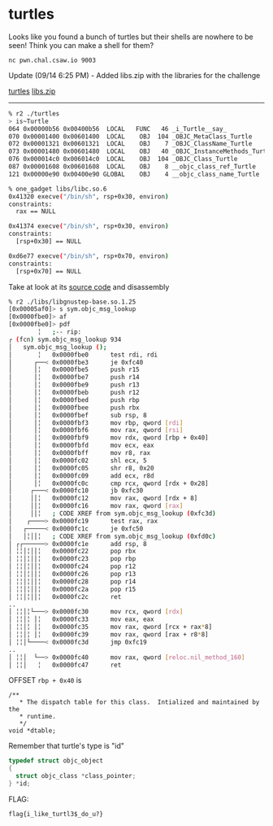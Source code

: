 # turtles

Looks like you found a bunch of turtles but their shells are nowhere to
be seen! Think you can make a shell for them?

    nc pwn.chal.csaw.io 9003

Update (09/14 6:25 PM) - Added libs.zip with the libraries for the
challenge

[turtles](https://ctf.csaw.io/files/b3adfcc8a5cd4a1bf9a413c6f46fb212/turtles)
[libs.zip](https://ctf.csaw.io/files/f8d7ea4fde01101de29de49d91434a5a/libs.zip)

---

```sh
% r2 ./turtles
> is~Turtle
064 0x00000b56 0x00400b56  LOCAL   FUNC   46 _i_Turtle__say_
070 0x00001400 0x00601400  LOCAL    OBJ  104 _OBJC_MetaClass_Turtle
072 0x00001321 0x00601321  LOCAL    OBJ    7 _OBJC_ClassName_Turtle
073 0x00001480 0x00601480  LOCAL    OBJ   40 _OBJC_InstanceMethods_Turtle
076 0x000014c0 0x006014c0  LOCAL    OBJ  104 _OBJC_Class_Turtle
087 0x00001608 0x00601608  LOCAL    OBJ    8 __objc_class_ref_Turtle
121 0x00000e90 0x00400e90 GLOBAL    OBJ    4 __objc_class_name_Turtle
```

```sh
% one_gadget libs/libc.so.6
0x41320 execve("/bin/sh", rsp+0x30, environ)
constraints:
  rax == NULL

0x41374 execve("/bin/sh", rsp+0x30, environ)
constraints:
  [rsp+0x30] == NULL

0xd6e77 execve("/bin/sh", rsp+0x70, environ)
constraints:
  [rsp+0x70] == NULL
```

Take at look at its [source code][objc_msg_lookup] and disassembly

[objc_msg_lookup]: https://github.com/gcc-mirror/gcc/blob/cf82a597b0d189857acb34a08725762c4f5afb50/libobjc/sendmsg.c#L442

```sh
% r2 ./libs/libgnustep-base.so.1.25
[0x00005af0]> s sym.objc_msg_lookup
[0x0000fbe0]> af
[0x0000fbe0]> pdf
        ╎   ;-- rip:
┌ (fcn) sym.objc_msg_lookup 934
│   sym.objc_msg_lookup ();
│       ╎   0x0000fbe0      test rdi, rdi
│      ┌──< 0x0000fbe3      je 0xfc40
│      │╎   0x0000fbe5      push r15
│      │╎   0x0000fbe7      push r14
│      │╎   0x0000fbe9      push r13
│      │╎   0x0000fbeb      push r12
│      │╎   0x0000fbed      push rbp
│      │╎   0x0000fbee      push rbx
│      │╎   0x0000fbef      sub rsp, 8
│      │╎   0x0000fbf3      mov rbp, qword [rdi]
│      │╎   0x0000fbf6      mov rax, qword [rsi]                       ; arg2
│      │╎   0x0000fbf9      mov rdx, qword [rbp + 0x40]                ; [0x40:8]=0x500000001 ; '@'
│      │╎   0x0000fbfd      mov ecx, eax
│      │╎   0x0000fbff      mov r8, rax
│      │╎   0x0000fc02      shl ecx, 5
│      │╎   0x0000fc05      shr r8, 0x20
│      │╎   0x0000fc09      add ecx, r8d
│      │╎   0x0000fc0c      cmp rcx, qword [rdx + 0x28]                ; [0x28:8]=0x1a6f8 ; '('
│     ┌───< 0x0000fc10      jb 0xfc30
│     ││╎   0x0000fc12      mov rax, qword [rdx + 8]                   ; [0x8:8]=0
│     ││╎   0x0000fc16      mov rax, qword [rax]
│     ││╎   ; CODE XREF from sym.objc_msg_lookup (0xfc3d)
│    ┌────> 0x0000fc19      test rax, rax
│   ┌─────< 0x0000fc1c      je 0xfc50
│   │╎││╎   ; CODE XREF from sym.objc_msg_lookup (0xfd0c)
│ ┌┌──────> 0x0000fc1e      add rsp, 8
│ ╎╎│╎││╎   0x0000fc22      pop rbx
│ ╎╎│╎││╎   0x0000fc23      pop rbp
│ ╎╎│╎││╎   0x0000fc24      pop r12
│ ╎╎│╎││╎   0x0000fc26      pop r13
│ ╎╎│╎││╎   0x0000fc28      pop r14
│ ╎╎│╎││╎   0x0000fc2a      pop r15
│ ╎╎│╎││╎   0x0000fc2c      ret
..
│ ╎╎│╎└───> 0x0000fc30      mov rcx, qword [rdx]
│ ╎╎│╎ │╎   0x0000fc33      mov eax, eax
│ ╎╎│╎ │╎   0x0000fc35      mov rax, qword [rcx + rax*8]
│ ╎╎│╎ │╎   0x0000fc39      mov rax, qword [rax + r8*8]
│ ╎╎│└────< 0x0000fc3d      jmp 0xfc19
..
│ ╎╎│  └──> 0x0000fc40      mov rax, qword [reloc.nil_method_160]      ; [0x2194a0:8]=0
│ ╎╎│   ╎   0x0000fc47      ret
```

OFFSET `rbp + 0x40` is

```
/**
   * The dispatch table for this class.  Intialized and maintained by the
   * runtime.
   */
void *dtable;
```

Remember that turtle's type is "id"

```c
typedef struct objc_object
{
  struct objc_class *class_pointer;
} *id;
```

FLAG:

    flag{i_like_turtl3$_do_u?}
